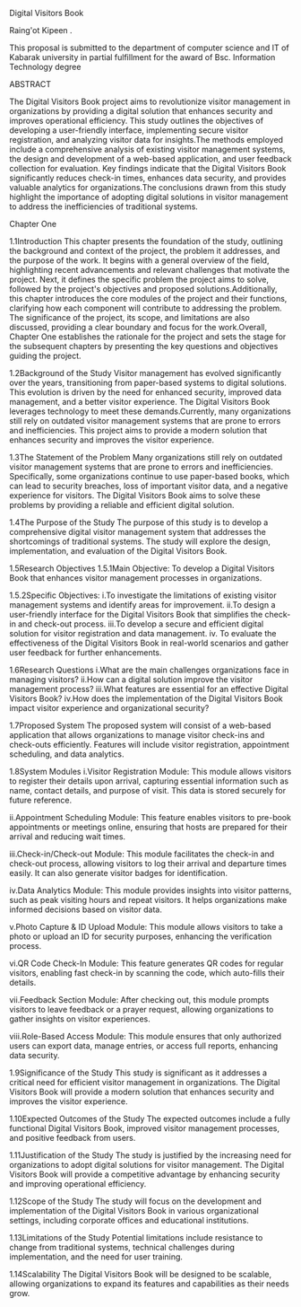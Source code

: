 Digital Visitors Book


Raing'ot Kipeen .


This proposal is submitted to the department of computer science and IT of Kabarak university in partial fulfillment for the award of Bsc. Information Technology degree











ABSTRACT

The Digital Visitors Book project aims to revolutionize visitor management in organizations by providing a digital solution that enhances security and improves operational efficiency. This study outlines the objectives of developing a user-friendly interface, implementing secure visitor registration, and analyzing visitor data for insights.The methods employed include a comprehensive analysis of existing visitor management systems, the design and development of a web-based application, and user feedback collection for evaluation. Key findings indicate that the Digital Visitors Book significantly reduces check-in times, enhances data security, and provides valuable analytics for organizations.The conclusions drawn from this study highlight the importance of adopting digital solutions in visitor management to address the inefficiencies of traditional systems.


Chapter One

1.1Introduction
This chapter presents the foundation of the study, outlining the background and context of the project, the problem it addresses, and the purpose of the work. It begins with a general overview of the field, highlighting recent advancements and relevant challenges that motivate the project. Next, it defines the specific problem the project aims to solve, followed by the project's objectives and proposed solutions.Additionally, this chapter introduces the core modules of the project and their functions, clarifying how each component will contribute to addressing the problem. The significance of the project, its scope, and limitations are also discussed, providing a clear boundary and focus for the work.Overall, Chapter One establishes the rationale for the project and sets the stage for the subsequent chapters by presenting the key questions and objectives guiding the project.

1.2Background of the Study
Visitor management has evolved significantly over the years, transitioning from paper-based systems to digital solutions. This evolution is driven by the need for enhanced security, improved data management, and a better visitor experience. The Digital Visitors Book leverages technology to meet these demands.Currently, many organizations still rely on outdated visitor management systems that are prone to errors and inefficiencies. This project aims to provide a modern solution that enhances security and improves the visitor experience.

1.3The Statement of the Problem
Many organizations still rely on outdated visitor management systems that are prone to errors and inefficiencies. Specifically, some organizations continue to use paper-based books, which can lead to security breaches, loss of important visitor data, and a negative experience for visitors. The Digital Visitors Book aims to solve these problems by providing a reliable and efficient digital solution.


1.4The Purpose of the Study
The purpose of this study is to develop a comprehensive digital visitor management system that addresses the shortcomings of traditional systems. The study will explore the design, implementation, and evaluation of the Digital Visitors Book.

1.5Research Objectives
1.5.1Main Objective:
To develop a Digital Visitors Book that enhances visitor management processes in organizations.

1.5.2Specific Objectives:
i.To investigate the limitations of existing visitor management systems and identify areas for improvement.
ii.To design a user-friendly interface for the Digital Visitors Book that simplifies the check-in and check-out process.
iii.To develop a secure and efficient digital solution for visitor registration and data management.
iv. To evaluate the effectiveness of the Digital Visitors Book in real-world scenarios and gather user feedback for further enhancements.

1.6Research Questions
i.What are the main challenges organizations face in managing visitors?
ii.How can a digital solution improve the visitor management process?
iii.What features are essential for an effective Digital Visitors Book?
iv.How does the implementation of the Digital Visitors Book impact visitor experience and organizational security?

1.7Proposed System
The proposed system will consist of a web-based application that allows organizations to manage visitor check-ins and check-outs efficiently. Features will include visitor registration, appointment scheduling, and data analytics.

1.8System Modules
i.Visitor Registration Module: This module allows visitors to register their details upon arrival, capturing essential information such as name, contact details, and purpose of visit. This data is stored securely for future reference.

ii.Appointment Scheduling Module: This feature enables visitors to pre-book appointments or meetings online, ensuring that hosts are prepared for their arrival and reducing wait times.

iii.Check-in/Check-out Module: This module facilitates the check-in and check-out process, allowing visitors to log their arrival and departure times easily. It can also generate visitor badges for identification.

iv.Data Analytics Module: This module provides insights into visitor patterns, such as peak visiting hours and repeat visitors. It helps organizations make informed decisions based on visitor data.

v.Photo Capture & ID Upload Module: This module allows visitors to take a photo or upload an ID for security purposes, enhancing the verification process.

vi.QR Code Check-In Module: This feature generates QR codes for regular visitors, enabling fast check-in by scanning the code, which auto-fills their details.

vii.Feedback Section Module: After checking out, this module prompts visitors to leave feedback or a prayer request, allowing organizations to gather insights on visitor experiences.

viii.Role-Based Access Module: This module ensures that only authorized users can export data, manage entries, or access full reports, enhancing data security.

1.9Significance of the Study
This study is significant as it addresses a critical need for efficient visitor management in organizations. The Digital Visitors Book will provide a modern solution that enhances security and improves the visitor experience.

1.10Expected Outcomes of the Study
The expected outcomes include a fully functional Digital Visitors Book, improved visitor management processes, and positive feedback from users.

1.11Justification of the Study
The study is justified by the increasing need for organizations to adopt digital solutions for visitor management. The Digital Visitors Book will provide a competitive advantage by enhancing security and improving operational efficiency.

1.12Scope of the Study
The study will focus on the development and implementation of the Digital Visitors Book in various organizational settings, including corporate offices and educational institutions.

1.13Limitations of the Study
Potential limitations include resistance to change from traditional systems, technical challenges during implementation, and the need for user training.

1.14Scalability
The Digital Visitors Book will be designed to be scalable, allowing organizations to expand its features and capabilities as their needs grow.
